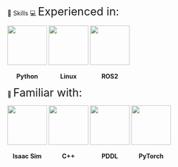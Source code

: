🧠 Skills
💻 <span style="font-size:1.8em;">Experienced in:</span>
<p align="left"> <img src="https://cdn.jsdelivr.net/gh/devicons/devicon/icons/python/python-original.svg" width="90" /> <img src="https://upload.wikimedia.org/wikipedia/commons/3/35/Tux.svg" width="90" /> <img src="https://us1.discourse-cdn.com/flex022/uploads/ros/original/2X/e/e2b80a2e45b12a397dbfebddb3abe92a1b4ce921.png" width="90" /> </p> <p align="left"> <strong style="display:inline-block; width:90px; text-align:center;">Python</strong> <strong style="display:inline-block; width:90px; text-align:center;">Linux</strong> <strong style="display:inline-block; width:90px; text-align:center;">ROS2</strong> </p>
🧪 <span style="font-size:1.8em;">Familiar with:</span>
<p align="left"> <img src="https://avatars.githubusercontent.com/u/157846462?s=200&v=4" width="90" /> <img src="https://cdn.jsdelivr.net/gh/devicons/devicon/icons/cplusplus/cplusplus-original.svg" width="90" /> <img src="https://www.svgrepo.com/show/373957/pddl.svg" width="90" /> <img src="https://www.pikpng.com/pngl/m/297-2979964_pytorch-first-step-pytorch-logo-png-clipart.png" width="90" /> </p> <p align="left"> <strong style="display:inline-block; width:90px; text-align:center;">Isaac Sim</strong> <strong style="display:inline-block; width:90px; text-align:center;">C++</strong> <strong style="display:inline-block; width:90px; text-align:center;">PDDL</strong> <strong style="display:inline-block; width:90px; text-align:center;">PyTorch</strong> </p>


<!--
**Matero952/Matero952** is a ✨ _special_ ✨ repository because its `README.md` (this file) appears on your GitHub profile.

Here are some ideas to get you started:

- 🔭 I’m currently working on ...
- 🌱 I’m currently learning ...
- 👯 I’m looking to collaborate on ...
- 🤔 I’m looking for help with ...
- 💬 Ask me about ...
- 📫 How to reach me: ...
- 😄 Pronouns: ...
- ⚡ Fun fact: ...
-->
